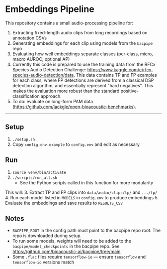 
# Embeddings Pipeline
This repository contains a small audio-processing pipeline for:
1. Extracting fixed-length audio clips from long recordings based on annotation CSVs
2. Generating embeddings for each clip using models from the `bacpipe` repo
3. Evaluating how well embeddings separate classes (per-class, micro, macro AUROC; optional AP)
4. Currently this code is prepared to use the training data from the RFCx Species Audio Detection Challenge: https://www.kaggle.com/c/rfcx-species-audio-detection/data. This data contains TP and FP examples for each class, where FP detections are derived from a classical DSP detection algorithm, and essentially represent "hard negatives". This makes the evaluation more robust than the standard positive-classification approach. 
5. To do: evaluate on long-form PAM data (https://github.com/jackgle/open-bioacoustic-benchmarks).

---
## Setup 

1. `./setup.sh`
2. Copy `config.env.example` to `config.env` and edit as necessary

## Run
1. `source venv/bin/activate`
2. `./scripts/run_all.sh`
	- See the Python scripts called in this function for more modularity

This will:
3. Extract TP and FP clips into `data/audio/clips/tp/` and `.../fp/`
4. Run each model listed in `MODELS` in `config.env` to produce embeddings
5. Evaluate the embeddings and save results to `RESULTS_CSV`

## Notes
- `BACPIPE_ROOT` in the config path must point to the bacpipe repo root. The repo is downloaded during setup.
- To run some models, weights will need to be added to the `bacpipe/model_checkpoints` in the bacpipe repo. See https://github.com/bioacoustic-ai/bacpipe/tree/main 
- Some `.flac` files require `tensorflow-io` — ensure `tensorflow` and `tensorflow-io` versions match
